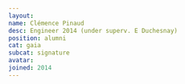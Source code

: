 ```yaml
---
layout:
name: Clémence Pinaud
desc: Engineer 2014 (under superv. E Duchesnay)
position: alumni
cat: gaia
subcat: signature
avatar:
joined: 2014
---
```


